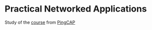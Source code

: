 # Practical Networked Applications

Study of the [course] from [PingCAP]

<!-- links -->
[course]: https://github.com/pingcap/talent-plan/blob/master/courses/rust/README.md
[PingCAP]: https://pingcap.com/